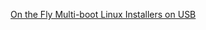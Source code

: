 [On the Fly Multi-boot Linux Installers on USB](https://www.techrepublic.com/article/how-to-create-an-on-the-fly-flash-drive-with-bootable-linux-distributions/)
